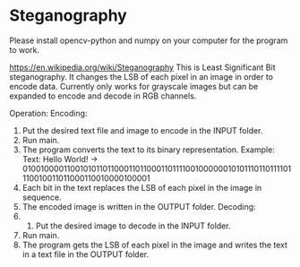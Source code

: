 # Steganography

Please install opencv-python and numpy on your computer for the program to work.

https://en.wikipedia.org/wiki/Steganography
This is Least Significant Bit steganography. It changes the LSB of each pixel in an image in order to encode data.
Currently only works for grayscale images but can be expanded to encode and decode in RGB channels.

Operation:
Encoding:
1. Put the desired text file and image to encode in the INPUT folder.
2. Run main.
3. The program converts the text to its binary representation. 
Example: Text: Hello World! -> 010010000110010101101100011011000110111100100000010101110110111101110010011011000110010000100001
4. Each bit in the text replaces the LSB of each pixel in the image in sequence.
5. The encoded image is written in the OUTPUT folder.
Decoding:
1. 1. Put the desired image to decode in the INPUT folder.
2. Run main.
3. The program gets the LSB of each pixel in the image and writes the text in a text file in the OUTPUT folder.
